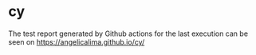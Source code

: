 # cy

The test report generated by Github actions for the last execution can be seen on https://angelicalima.github.io/cy/
